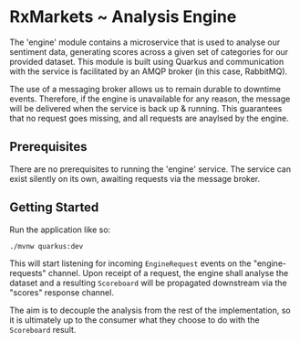 # RxMarkets ~ Analysis Engine

The 'engine' module contains a microservice that is used to analyse our sentiment data, generating scores across a given set of categories for our provided dataset. This module is built using Quarkus and communication with the service is facilitated by an AMQP broker (in this case, RabbitMQ). 

The use of a messaging broker allows us to remain durable to downtime events. Therefore, if the engine is unavailable for any reason, the message will be delivered when the service is back up & running. This guarantees that no request goes missing, and all requests are anaylsed by the engine. 

## Prerequisites 

There are no prerequisites to running the 'engine' service. The service can exist silently on its own, awaiting requests via the message broker. 

## Getting Started

Run the application like so:

```
./mvnw quarkus:dev
```

This will start listening for incoming `EngineRequest` events on the "engine-requests" channel. Upon receipt of a request, the engine shall analyse the dataset and a resulting `Scoreboard` will be propagated downstream via the "scores" response channel. 

The aim is to decouple the analysis from the rest of the implementation, so it is ultimately up to the consumer what they choose to do with the `Scoreboard` result.